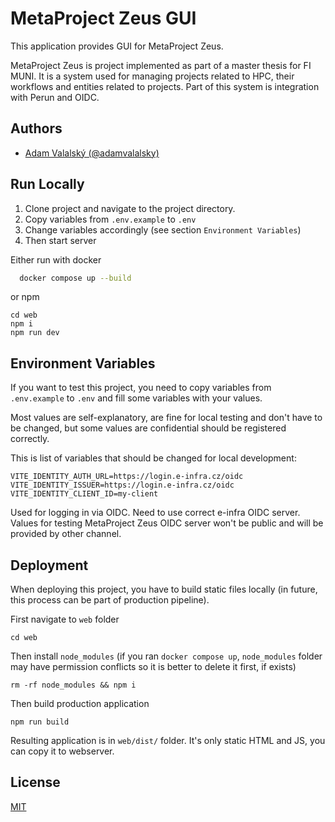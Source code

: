 
# MetaProject Zeus GUI

This application provides GUI for MetaProject Zeus.

MetaProject Zeus is project implemented as part of a master thesis for FI MUNI. It is a system used for managing projects related to HPC, their workflows and entities related to projects. Part of this system is integration with Perun and OIDC.


## Authors

- [Adam Valalský (@adamvalalsky)](https://www.github.com/adamvalalsky)


## Run Locally

1. Clone project and navigate to the project directory.
1. Copy variables from `.env.example` to `.env`
1. Change variables accordingly (see section `Environment Variables`)
1. Then start server

Either run with docker
```bash
  docker compose up --build
```

or npm

```
cd web
npm i
npm run dev
```

## Environment Variables

If you want to test this project, you need to copy variables from `.env.example` to `.env` and fill some variables with your values. 



Most values are self-explanatory, are fine for local testing and don't have to be changed, but some values are confidential should be registered correctly. 

This is list of variables that should be changed for local development:

```
VITE_IDENTITY_AUTH_URL=https://login.e-infra.cz/oidc
VITE_IDENTITY_ISSUER=https://login.e-infra.cz/oidc
VITE_IDENTITY_CLIENT_ID=my-client
```
Used for logging in via OIDC. Need to use correct e-infra OIDC server. Values for testing MetaProject Zeus OIDC server won't be public and will be provided by other channel.


## Deployment

When deploying this project, you have to build static files locally (in future, this process can be part of production pipeline).

First navigate to `web` folder

```
cd web
```

Then install `node_modules` (if you ran `docker compose up`, `node_modules` folder may have permission conflicts so it is better to delete it first, if exists)

```
rm -rf node_modules && npm i
```

Then build production application

```
npm run build
```

Resulting application is in `web/dist/` folder. It's only static HTML and JS, you can copy it to webserver.

## License

[MIT](https://choosealicense.com/licenses/mit/)

